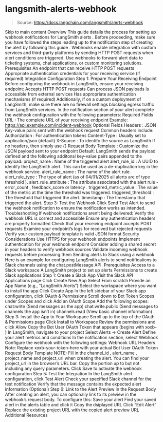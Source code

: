 # langsmith-alerts-webhook

> Source: https://docs.langchain.com/langsmith/alerts-webhook

Skip to main content
Overview
This guide details the process for setting up webhook notifications for LangSmith alerts . Before proceeding, make sure you have followed the steps leading up to the notification step of creating the alert by following this guide . Webhooks enable integration with custom services and third-party platforms by sending HTTP POST requests when alert conditions are triggered. Use webhooks to forward alert data to ticketing systems, chat applications, or custom monitoring solutions.
Prerequisites
An endpoint that can receive HTTP POST requests
Appropriate authentication credentials for your receiving service (if required)
Integration Configuration
Step 1: Prepare Your Receiving Endpoint
Before configuring the webhook in LangSmith, ensure your receiving endpoint:
Accepts HTTP POST requests
Can process JSON payloads
Is accessible from external services
Has appropriate authentication mechanisms (if required)
Additionally, if on a custom deployment of LangSmith, make sure there are no firewall settings blocking egress traffic from LangSmith services.
In the notification section of your alert complete the webhook configuration with the following parameters:
Required Fields
URL : The complete URL of your receiving endpoint
Example: https://api.example.com/incident-webhook
Optional Fields
Headers : JSON Key-value pairs sent with the webhook request
Common headers include:
Authorization
: For authentication tokens
Content-Type
: Usually set to application/json
(default)
X-Source
: To identify the source as LangSmith
If no headers, then simply use {}
Request Body Template : Customize the JSON payload sent to your endpoint
Default: LangSmith sends the payload defined and the following additonal key-value pairs appended to the payload:
project_name
: Name of the triggered alert
alert_rule_id
: A UUID to identify the LangSmith alert. This can be used as a de-duplication key in the webhook service.
alert_rule_name
: The name of the alert rule.
alert_rule_type
: The type of alert (as of 04/01/2025 all alerts are of type threshold
).
alert_rule_attribute
: The attribute associated with the alert rule - error_count
, feedback_score
or latency
.
triggered_metric_value
: The value of the metric at the time the threshold was triggered.
triggered_threshold
: The threshold that triggered the alert.
timestamp
: The timestamp that triggered the alert.
Step 3: Test the Webhook
Click Send Test Alert to send the webhook notification to ensure the notification works as intended.
Troubleshooting
If webhook notifications aren’t being delivered:
Verify the webhook URL is correct and accessible
Ensure any authentication headers are properly formatted
Check that your receiving endpoint accepts POST requests
Examine your endpoint’s logs for received but rejected requests
Verify your custom payload template is valid JSON format
Security Considerations
Use HTTPS for your webhook endpoints
Implement authentication for your webhook endpoint
Consider adding a shared secret in your headers to verify webhook sources
Validate incoming webhook requests before processing them
Sending alerts to Slack using a webhook
Here is an example for configuring LangSmith alerts to send notifications to Slack channels using the chat.postMessage
API.
Prerequisites
Access to a Slack workspace
A LangSmith project to set up alerts
Permissions to create Slack applications
Step 1: Create a Slack App
Visit the Slack API Applications page
Click Create New App
Select From scratch
Provide an App Name (e.g., “LangSmith Alerts”)
Select the workspace where you want to install the app
Click Create App
In the left sidebar of your Slack app configuration, click OAuth & Permissions
Scroll down to Bot Token Scopes under Scopes and click Add an OAuth Scope
Add the following scopes:
chat:write
(Send messages as the app)
chat:write.public
(Send messages to channels the app isn’t in)
channels:read
(View basic channel information)
Step 3: Install the App to Your Workspace
Scroll up to the top of the OAuth & Permissions page
Click Install to Workspace
Review the permissions and click Allow
Copy the Bot User OAuth Token that appears (begins with xoxb-
)
In LangSmith, navigate to your project
Select Alerts → Create Alert
Define your alert metrics and conditions
In the notification section, select Webhook
Configure the webhook with the following settings:
Webhook URL
Headers
Note: Replace xoxb-your-token-here
with your actual Bot User OAuth Token
Request Body Template
NOTE: Fill in the channel_id
, alert_name
, project_name
and project_url
when creating the alert. You can find your project_url
in the browser’s URL bar. Copy the portion up to but not including any query parameters.
Click Save to activate the webhook configuration
Step 5: Test the Integration
In the LangSmith alert configuration, click Test Alert
Check your specified Slack channel for the test notification
Verify that the message contains the expected alert information
(Optional) Step 6: Link to the Alert Preview in the Request Body
After creating an alert, you can optionally link to its preview in the webhook’s request body.
To configure this:
Save your alert
Find your saved alert in the alerts table and click it
Copy the dsiplayed URL
Click “Edit Alert”
Replace the existing project URL with the copied alert preview URL
Additional Resources